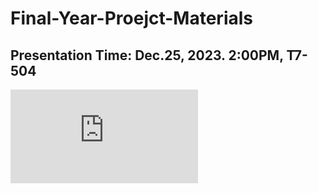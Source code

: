 # Final-Year-Proejct-Materials

## Presentation Time: Dec.25, 2023. 2:00PM, T7-504

![contents](https://github.com/g20021215/Final-Year-Proejct-Materials/blob/main/FYP%202030005058%20Slides.pdf)
